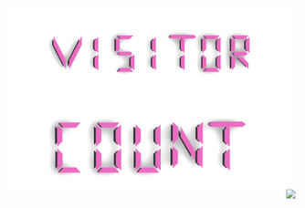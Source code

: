<img align="left" src="./assets/visitor.svg"/> 
<img align="center" src="./assets/count.svg"/> 
<img align="right"   src="https://profile-counter.glitch.me/aryehky/count.svg"/>

